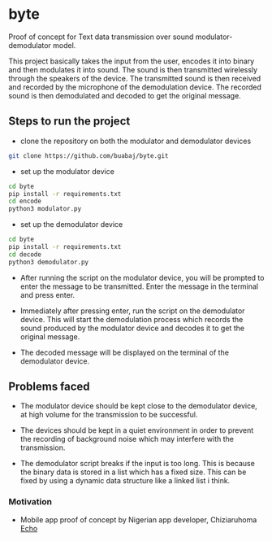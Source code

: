 # byte

Proof of concept for Text data transmission over sound modulator-demodulator model. 

This project basically takes the input from the user, encodes it into binary and then modulates it into sound. The sound is then transmitted wirelessly through the speakers of the device. The transmitted sound is then received and recorded by the microphone of the demodulation device. The recorded sound is then demodulated and decoded to get the original message.

## Steps to run the project

- clone the repository on both the modulator and demodulator devices

```bash
git clone https://github.com/buabaj/byte.git
```

- set up the modulator device

```bash
cd byte
pip install -r requirements.txt
cd encode
python3 modulator.py
```

- set up the demodulator device

```bash
cd byte
pip install -r requirements.txt
cd decode
python3 demodulator.py
```

- After running the script on the modulator device, you will be prompted to enter the message to be transmitted. Enter the message in the terminal and press enter.

- Immediately after pressing enter, run the script on the demodulator device. This will start the demodulation process which records the sound produced by the modulator device and decodes it to get the original message.

- The decoded message will be displayed on the terminal of the demodulator device.

## Problems faced

- The modulator device should be kept close to the demodulator device, at high volume for the transmission to be successful.

- The devices should be kept in a quiet environment in order to prevent the recording of background noise which may interfere with the transmission.

- The demodulator script breaks if the input is too long. This is because the binary data is stored in a list which has a fixed size. This can be fixed by using a dynamic data structure like a linked list i think.

### Motivation

- Mobile app proof of concept by Nigerian app developer, Chiziaruhoma [Echo](https://twitter.com/chiziaruhoma/status/1329508952007208962?s=61&t=dPHMD-cyrsD_JnQRor2-Vw)
